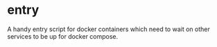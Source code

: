 # entry
A handy entry script for docker containers which need to wait on other services to be up for docker compose. 
